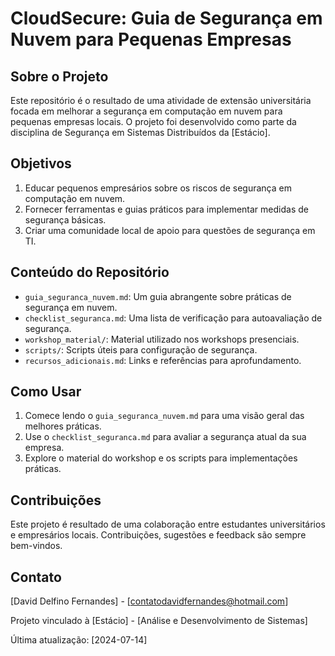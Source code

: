 # CloudSecure: Guia de Segurança em Nuvem para Pequenas Empresas

## Sobre o Projeto

Este repositório é o resultado de uma atividade de extensão universitária focada em melhorar a segurança em computação em nuvem para pequenas empresas locais. O projeto foi desenvolvido como parte da disciplina de Segurança em Sistemas Distribuídos da [Estácio].

## Objetivos

1. Educar pequenos empresários sobre os riscos de segurança em computação em nuvem.
2. Fornecer ferramentas e guias práticos para implementar medidas de segurança básicas.
3. Criar uma comunidade local de apoio para questões de segurança em TI.

## Conteúdo do Repositório

- `guia_seguranca_nuvem.md`: Um guia abrangente sobre práticas de segurança em nuvem.
- `checklist_seguranca.md`: Uma lista de verificação para autoavaliação de segurança.
- `workshop_material/`: Material utilizado nos workshops presenciais.
- `scripts/`: Scripts úteis para configuração de segurança.
- `recursos_adicionais.md`: Links e referências para aprofundamento.

## Como Usar

1. Comece lendo o `guia_seguranca_nuvem.md` para uma visão geral das melhores práticas.
2. Use o `checklist_seguranca.md` para avaliar a segurança atual da sua empresa.
3. Explore o material do workshop e os scripts para implementações práticas.

## Contribuições

Este projeto é resultado de uma colaboração entre estudantes universitários e empresários locais. Contribuições, sugestões e feedback são sempre bem-vindos.

## Contato

[David Delfino Fernandes] - [contatodavidfernandes@hotmail.com]

Projeto vinculado à [Estácio] - [Análise e Desenvolvimento de Sistemas]

Última atualização: [2024-07-14]
